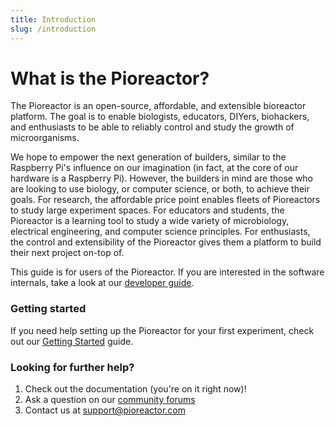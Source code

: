 ```yaml
---
title: Introduction
slug: /introduction
---
```


# What is the Pioreactor?

The Pioreactor is an open-source, affordable, and extensible bioreactor platform. The goal is to enable biologists, educators, DIYers, biohackers, and enthusiasts to be able to reliably control and study the growth of microorganisms.

We hope to empower the next generation of builders, similar to the Raspberry Pi's influence on our imagination (in fact, at the core of our hardware is a Raspberry Pi). However, the builders in mind are those who are looking to use biology, or computer science, or both, to achieve their goals. For research, the affordable price point enables fleets of Pioreactors to study large experiment spaces. For educators and students, the Pioreactor is a learning tool to study a wide variety of microbiology, electrical engineering, and computer science principles. For enthusiasts, the control and extensibility of the Pioreactor gives them a platform to build their next project on-top of.

This guide is for users of the Pioreactor. If you are interested in the software internals, take a look at our [developer guide](/developer-guide/introduction).

### Getting started

If you need help setting up the Pioreactor for your first experiment, check out our [Getting Started](hardware-set-up) guide.


### Looking for further help?


1. Check out the documentation (you're on it right now)!
2. Ask a question on our [community forums](https://forum.pioreactor.com/)
2. Contact us at support@pioreactor.com

